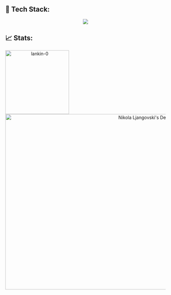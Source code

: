  ## 🔧 Tech Stack:
 
<p align="center">
  <a href="https://skillicons.dev">
    <img src="https://skillicons.dev/icons?i=html,css,js,react,redux,styledcomponents,tailwind,threejs,vite,postman,linux,git,github" />
  </a>
</p>

 ## 📈 Stats:

 <p align="center">
  <img align="left" height="200em" src="https://github-readme-stats.vercel.app/api/top-langs/?username=lankin-0&layout=compact&theme=dark" alt=lankin-0 />
  <a align="right" href="https://app.daily.dev/lankin0"><img src="https://api.daily.dev/devcards/v2/u4LkKbrDxlvwRH2iOYE4L.png?type=wide&r=8zb" width="550" alt="Nikola Ljangovski's Dev Card"/></a>
 </p>














